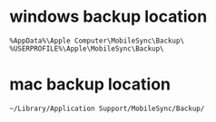 # windows backup location

	%AppData%\Apple Computer\MobileSync\Backup\
	%USERPROFILE%\Apple\MobileSync\Backup\

# mac backup location

	~/Library/Application Support/MobileSync/Backup/

